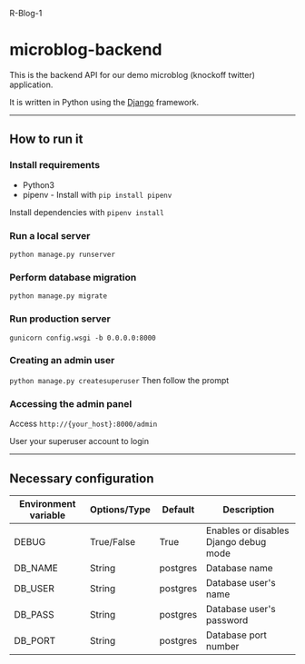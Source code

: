 R-Blog-1
# microblog-backend

This is the backend API for our demo microblog (knockoff twitter) application.

It is written in Python using the [Django](https://www.djangoproject.com/) framework.

---

## How to run it

### Install requirements

* Python3
* pipenv - Install with `pip install pipenv`

Install dependencies with `pipenv install`

### Run a local server

`python manage.py runserver`

### Perform database migration

`python manage.py migrate`

### Run production server

`gunicorn config.wsgi -b 0.0.0.0:8000`

### Creating an admin user

`python manage.py createsuperuser`
Then follow the prompt

### Accessing the admin panel

Access `http://{your_host}:8000/admin`

User your superuser account to login

---

## Necessary configuration

| Environment variable | Options/Type | Default | Description |
| --- | --- | --- | --- |
| DEBUG | True/False | True | Enables or disables Django debug mode |
| DB_NAME | String | postgres | Database name |
| DB_USER | String | postgres | Database user's name |
| DB_PASS | String | postgres | Database user's password |
| DB_PORT | String | postgres | Database port number |

